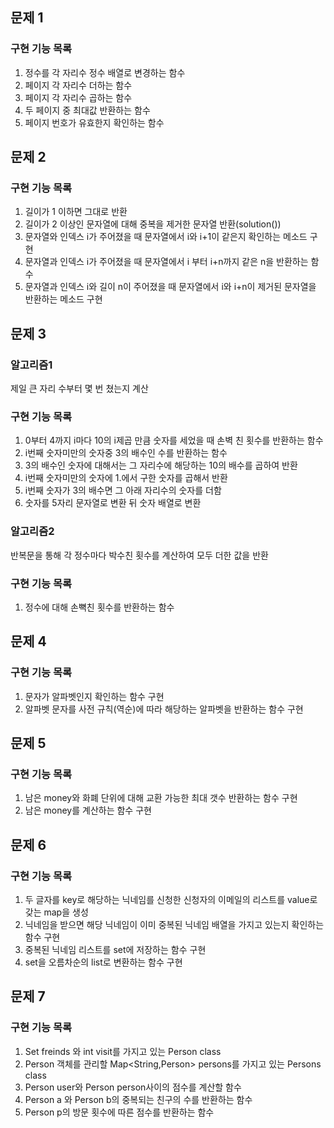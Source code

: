## 문제 1
### 구현 기능 목록
1. 정수를 각 자리수 정수 배열로 변경하는 함수
2. 페이지 각 자리수 더하는 함수
3. 페이지 각 자리수 곱하는 함수
4. 두 페이지 중 최대값 반환하는 함수
5. 페이지 번호가 유효한지 확인하는 함수

## 문제 2
### 구현 기능 목록
1. 길이가 1 이하면 그대로 반환
2. 길이가 2 이상인 문자열에 대해 중복을 제거한 문자열 반환(solution())
3. 문자열와 인덱스 i가 주어졌을 때 문자열에서 i와 i+1이 같은지 확인하는 메소드 구현
4. 문자열과 인덱스 i가 주어졌을 때 문자열에서 i 부터 i+n까지 같은 n을 반환하는 함수 
5. 문자열과 인덱스 i와 길이 n이 주어졌을 때 문자열에서 i와 i+n이 제거된 문자열을 반환하는 메소드 구현

## 문제 3

### 알고리즘1
제일 큰 자리 수부터 몇 번 쳤는지 계산
### 구현 기능 목록
1. 0부터 4까지 i마다 10의 i제곱 만큼 숫자를 세었을 때 손벽 친 횟수를 반환하는 함수
2. i번째 숫자미만의 숫자중 3의 배수인 수를 반환하는 함수
3. 3의 배수인 숫자에 대해서는 그 자리수에 해당하는 10의 배수를 곱하여 반환
4. i번째 숫자미만의 숫자에 1.에서 구한 숫자를 곱해서 반환
5. i번째 숫자가 3의 배수면 그 아래 자리수의 숫자를 더함
6. 숫자를 5자리 문자열로 변환 뒤 숫자 배열로 변환
### 알고리즘2
반복문을 통해 각 정수마다 박수친 횟수를 계산하여 모두 더한 값을 반환
### 구현 기능 목록
1. 정수에 대해 손뼉친 횟수를 반환하는 함수

## 문제 4
### 구현 기능 목록
1. 문자가 알파벳인지 확인하는 함수 구현
2. 알파벳 문자를 사전 규칙(역순)에 따라 해당하는 알파벳을 반환하는 함수 구현

## 문제 5
### 구현 기능 목록
1. 남은 money와 화폐 단위에 대해 교환 가능한 최대 갯수 반환하는 함수 구현
2. 남은 money를 계산하는 함수 구현

## 문제 6
### 구현 기능 목록
1. 두 글자를 key로 해당하는 닉네임를 신청한 신청자의 이메일의 리스트를 value로 갖는 map을 생성
2. 닉네임을 받으면 해당 닉네임이 이미 중복된 닉네임 배열을 가지고 있는지 확인하는 함수 구현
3. 중복된 닉네임 리스트를 set에 저장하는 함수 구현
4. set을 오름차순의 list로 변환하는 함수 구현

## 문제 7
### 구현 기능 목록
1. Set<Person> freinds 와 int visit를 가지고 있는 Person class
2. Person 객체를 관리할 Map<String,Person> persons를 가지고 있는 Persons class
3. Person user와 Person person사이의 점수를 계산할 함수
4. Person a 와 Person b의 중복되는 친구의 수를 반환하는 함수
5. Person p의 방문 횟수에 따른 점수를 반환하는 함수
